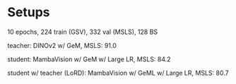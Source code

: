 # Setups

10 epochs, 224 train (GSV), 332 val (MSLS), 128 BS

teacher: DINOv2 w/ GeM, MSLS: 91.0

student: MambaVision w/ GeM w/ Large LR, MSLS: 84.2

student w/ teacher (LoRD): MambaVision w/ GeML w/ Large LR, MSLS: 80.7